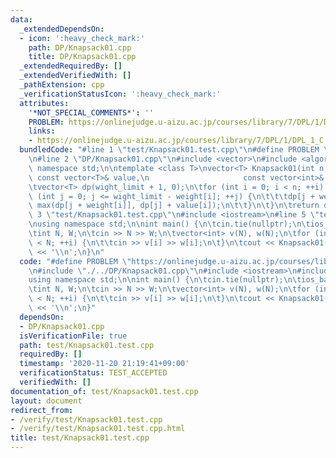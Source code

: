 ```yaml
---
data:
  _extendedDependsOn:
  - icon: ':heavy_check_mark:'
    path: DP/Knapsack01.cpp
    title: DP/Knapsack01.cpp
  _extendedRequiredBy: []
  _extendedVerifiedWith: []
  _pathExtension: cpp
  _verificationStatusIcon: ':heavy_check_mark:'
  attributes:
    '*NOT_SPECIAL_COMMENTS*': ''
    PROBLEM: https://onlinejudge.u-aizu.ac.jp/courses/library/7/DPL/1/DPL_1_C
    links:
    - https://onlinejudge.u-aizu.ac.jp/courses/library/7/DPL/1/DPL_1_C
  bundledCode: "#line 1 \"test/Knapsack01.test.cpp\"\n#define PROBLEM \"https://onlinejudge.u-aizu.ac.jp/courses/library/7/DPL/1/DPL_1_C\"\
    \n#line 2 \"DP/Knapsack01.cpp\"\n#include <vector>\n#include <algorithm>\nusing\
    \ namespace std;\n\ntemplate <class T>\nvector<T> Knapsack01(int n, int wight_limit,\
    \ const vector<T>& value,\n                     const vector<int>& weight) {\n\
    \tvector<T> dp(wight_limit + 1, 0);\n\tfor (int i = 0; i < n; ++i) {\n\t\tfor\
    \ (int j = 0; j <= wight_limit - weight[i]; ++j) {\n\t\t\tdp[j + weight[i]] =\
    \ max(dp[j + weight[i]], dp[j] + value[i]);\n\t\t}\n\t}\n\treturn dp;\n}\n#line\
    \ 3 \"test/Knapsack01.test.cpp\"\n#include <iostream>\n#line 5 \"test/Knapsack01.test.cpp\"\
    \nusing namespace std;\n\nint main() {\n\tcin.tie(nullptr);\n\tios_base::sync_with_stdio(false);\n\
    \tint N, W;\n\tcin >> N >> W;\n\tvector<int> v(N), w(N);\n\tfor (int i = 0; i\
    \ < N; ++i) {\n\t\tcin >> v[i] >> w[i];\n\t}\n\tcout << Knapsack01(N, W, v, w)[W]\
    \ << '\\n';\n}\n"
  code: "#define PROBLEM \"https://onlinejudge.u-aizu.ac.jp/courses/library/7/DPL/1/DPL_1_C\"\
    \n#include \"./../DP/Knapsack01.cpp\"\n#include <iostream>\n#include <vector>\n\
    using namespace std;\n\nint main() {\n\tcin.tie(nullptr);\n\tios_base::sync_with_stdio(false);\n\
    \tint N, W;\n\tcin >> N >> W;\n\tvector<int> v(N), w(N);\n\tfor (int i = 0; i\
    \ < N; ++i) {\n\t\tcin >> v[i] >> w[i];\n\t}\n\tcout << Knapsack01(N, W, v, w)[W]\
    \ << '\\n';\n}"
  dependsOn:
  - DP/Knapsack01.cpp
  isVerificationFile: true
  path: test/Knapsack01.test.cpp
  requiredBy: []
  timestamp: '2020-11-20 21:19:41+09:00'
  verificationStatus: TEST_ACCEPTED
  verifiedWith: []
documentation_of: test/Knapsack01.test.cpp
layout: document
redirect_from:
- /verify/test/Knapsack01.test.cpp
- /verify/test/Knapsack01.test.cpp.html
title: test/Knapsack01.test.cpp
---
```

